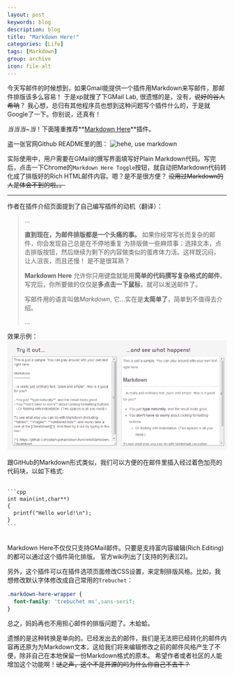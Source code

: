 ```yaml
---
layout: post
keywords: blog
description: blog
title: "Markdown Here!"
categories: [Life]
tags: [Markdown]
group: archive
icon: file-alt
---
```

今天写邮件的时候想到，如果Gmail能提供一个插件用Markdown来写邮件，那邮件排版该多么容易！
于是xp就搜了下GMail Lab, 很遗憾的是，没有，<del>说好的谷人希呐</del>？
我心想，总归有其他程序员也想到这种问题写个插件什么的，于是就Google了一下。你别说，还真有！

_当当当~当_！下面隆重推荐**[Markdown Here][1]**插件。

盗一张官网Github README里的图：
![hehe, use markdown](https://raw.github.com/adam-p/markdown-here/master/store-assets/dos-equis-MDH.jpg)


实际使用中，用户需要在GMail的撰写界面填写好Plain Markdown代码。写完后，点击一下Chrome的`Markdown Here Toggle`按钮，就自动把Markdown代码转化成了排版好的Rich HTML邮件内容。嗯？是不是很方便？
<del>没用过Markdown的人是体会不到的啦。。</del>

***

作者在插件介绍页面提到了自己编写插件的动机（翻译）：
> ...
>
> **直到现在，为邮件排版都是一个头痛的事。** 如果你经常写长而复杂的邮件，你会发现自己总是在不停地重复
> 为排版做一些麻烦事：选择文本，点击排版按钮，然后继续为剩下的内容做类似的蛋疼体力活。这样既沉闷，
> 让人沮丧，而且还慢！
> 是不是很耳熟？
>
> **Markdown Here** 
>允许你只用键盘就能用**简单的代码撰写复杂格式的邮件**。写完后，你所要做的仅仅是**多点击一下鼠标**，就可以发送邮件了。
>
> 写邮件用的语言叫做*Markdown*, 它...实在是**太简单了**，简单到不值得去介绍。
>
> ...

效果示例：
![Markdown Here!](/image/post/markdown_here.png)

跟GitHub的Markdown形式类似，我们可以方便的在邮件里插入经过着色加亮的代码块，以如下格式:

<div class="highlight">
<pre>
<code>
```cpp
int main(int,char**)
{
  printf("Hello world!\n");
}
```
</code>
</pre>
</div>
Markdown Here不仅仅只支持GMail邮件。只要是支持富内容编辑(Rich Editing)的都可以通过这个插件简化排版。
官方wiki列出了[支持的列表][2]。

另外，这个插件可以在插件选项页面修改CSS设置，来定制排版风格。比如，我想修改默认字体修改成自己常用的`Trebuchet`：

```css
.markdown-here-wrapper {
  font-family: 'trebuchet ms',sans-serif;
}
```

总之，妈妈再也不用担心邮件的排版问题了。木蛤蛤。

遗憾的是这种转换是单向的。已经发出去的邮件，我们是无法把已经转化的邮件内容再还原为为Markdown文本，这给我们将来编辑修改之前的邮件风格产生了不便，除非自己在本地保留一份Markdown格式的原本。
希望作者或者社区的人能增加这个功能啊！<del>谜之声，这个不是开源的吗为什么你自己不去干？</del>

[1]: http://markdown-here.com/index.html
[2]: https://groups.google.com/d/msg/markdown-here/UwCTtsiWG5w/1ytDvFLz8z0J
